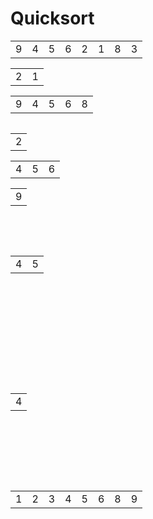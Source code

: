 # Quicksort

<div class="row">
<table style="width: auto;" id="quicksort-example-value-3">
    <tr>
        <td>9</td>
        <td>4</td>
        <td>5</td>
        <td>6</td>
        <td>2</td>
        <td>1</td>
        <td>8</td>
        <td class="background-blue">3</td>
    </tr>
</table>
</div>

<div class="row">
<table style="width: auto;" id="quicksort-example-value-1" class="fragment" data-index="1">
    <tr>
        <td>2</td>
        <td class="background-blue">1</td>
    </tr>
</table>
<table style="width: auto;" id="quicksort-example-value-7" class="fragment" data-index="1">
    <tr>
        <td>9</td>
        <td>4</td>
        <td>5</td>
        <td>6</td>
        <td class="background-blue">8</td>
    </tr>
</table>
</div>

<div class="row">
<table style="width: auto;"></table>
<table style="width: auto;" id="quicksort-example-value-2" class="fragment" data-index="2">
    <tr>
        <td class="background-blue">2</td>
    </tr>
</table>
<table style="width: auto;" id="quicksort-example-value-6" class="fragment" data-index="3">
    <tr>
        <td>4</td>
        <td>5</td>
        <td class="background-blue">6</td>
    </tr>
</table>
<table style="width: auto;" id="quicksort-example-value-8" class="fragment" data-index="3">
    <tr>
        <td class="background-blue">9</td>
    </tr>
</table>
</div>

<div class="row">
<table style="width: auto;"></table>
<table style="width: auto;"></table>
<table style="width: auto;"></table>
<table style="width: auto;"></table>
<table style="width: auto;" id="quicksort-example-value-5" class="fragment" data-index="4">
    <tr>
        <td>4</td>
        <td class="background-blue">5</td>
    </tr>
</table>
<table style="width: auto;"></table>
<table style="width: auto;"></table>
<table style="width: auto;"></table>
</div>

<div class="row mb-2">
<table style="width: auto;"></table>
<table style="width: auto;"></table>
<table style="width: auto;"></table>
<table style="width: auto;"></table>
<table style="width: auto;"></table>
<table style="width: auto;"></table>
<table style="width: auto;"></table>
<table style="width: auto;"></table>
<table style="width: auto;" id="quicksort-example-value-4" class="fragment" data-index="5">
    <tr>
        <td class="background-blue">4</td>
    </tr>
</table>
<table style="width: auto;"></table>
<table style="width: auto;"></table>
<table style="width: auto;"></table>
<table style="width: auto;"></table>
<table style="width: auto;"></table>
<table style="width: auto;"></table>
<table style="width: auto;"></table>
</div>

<table class="fragment" data-index="6">
    <tr>
        <td id="quicksort-example-result-1">1</td>
        <td id="quicksort-example-result-2">2</td>
        <td id="quicksort-example-result-3">3</td>
        <td id="quicksort-example-result-4">4</td>
        <td id="quicksort-example-result-5">5</td>
        <td id="quicksort-example-result-6">6</td>
        <td id="quicksort-example-result-7">8</td>
        <td id="quicksort-example-result-8">9</td>
    </tr>
</table>

<div class="line line-arrow-end" data-from="quicksort-example-value-1" data-to="quicksort-example-result-1" data-from-side="b" data-to-side="t"></div>
<div class="line line-arrow-end" data-from="quicksort-example-value-2" data-to="quicksort-example-result-2" data-from-side="b" data-to-side="t"></div>
<div class="line line-arrow-end" data-from="quicksort-example-value-3" data-to="quicksort-example-result-3" data-from-side="b" data-to-side="t"></div>
<div class="line line-arrow-end" data-from="quicksort-example-value-4" data-to="quicksort-example-result-4" data-from-side="b" data-to-side="t"></div>
<div class="line line-arrow-end" data-from="quicksort-example-value-5" data-to="quicksort-example-result-5" data-from-side="b" data-to-side="t"></div>
<div class="line line-arrow-end" data-from="quicksort-example-value-6" data-to="quicksort-example-result-6" data-from-side="b" data-to-side="t"></div>
<div class="line line-arrow-end" data-from="quicksort-example-value-7" data-to="quicksort-example-result-7" data-from-side="b" data-to-side="t"></div>
<div class="line line-arrow-end" data-from="quicksort-example-value-8" data-to="quicksort-example-result-8" data-from-side="b" data-to-side="t"></div>

